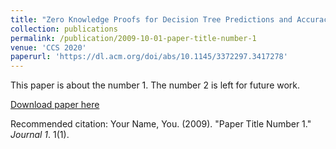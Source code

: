 ```yaml
---
title: "Zero Knowledge Proofs for Decision Tree Predictions and Accuracy"
collection: publications
permalink: /publication/2009-10-01-paper-title-number-1 
venue: 'CCS 2020'
paperurl: 'https://dl.acm.org/doi/abs/10.1145/3372297.3417278'
---
```

This paper is about the number 1. The number 2 is left for future work.

[Download paper here](http://academicpages.github.io/files/paper1.pdf)

Recommended citation: Your Name, You. (2009). "Paper Title Number 1." <i>Journal 1</i>. 1(1).
